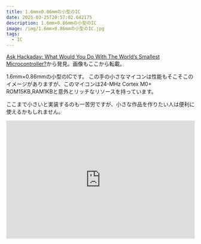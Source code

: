 ```yaml
---
title: 1.6mm×0.86mmの小型のIC
date: 2025-03-25T20:57:02.642175
description: 1.6mm×0.86mmの小型のIC
image: /img/1.6mm×0.86mmの小型のIC.jpg
tags:
  - IC
---
```

[Ask Hackaday: What Would You Do With The World’s Smallest Microcontroller?](https://hackaday.com/2025/03/17/ask-hackaday-what-would-you-do-with-the-worlds-smallest-microcontroller/)から発見。画像もここから転載。

1.6mm×0.86mmの小型のICです。
この手の小さなマイコンは性能もそこそこのイメージがありますが、このマイコンは24-MHz Cortex M0+ ROM15KB,RAM1KBと意外とリッチなリソースを持っています。

ここまで小さいと実装するのも一苦労ですが、小さな作品を作りたい人は便利に使えるかもしれません。

<iframe width="100%" height="315" src="https://www.youtube.com/embed/pPQqsCg6vCQ" title="YouTube video player" frameborder="0" allow="accelerometer; autoplay; clipboard-write; encrypted-media; gyroscope; picture-in-picture" allowfullscreen></iframe>



